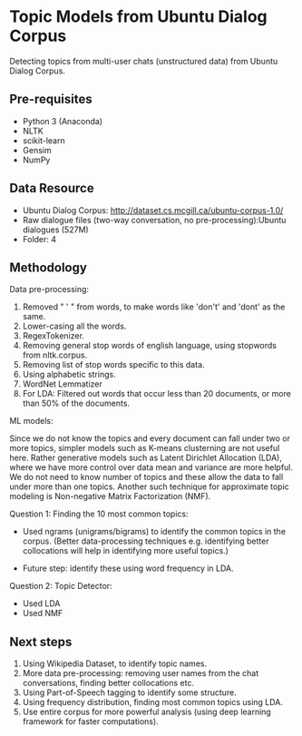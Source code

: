 # Topic Models from Ubuntu Dialog Corpus

Detecting topics from multi-user chats (unstructured data) from Ubuntu Dialog Corpus.


## Pre-requisites

- Python 3 (Anaconda)
- NLTK
- scikit-learn
- Gensim
- NumPy

## Data Resource

- Ubuntu Dialog Corpus: http://dataset.cs.mcgill.ca/ubuntu-corpus-1.0/
- Raw dialogue files (two-way conversation, no pre-processing):Ubuntu dialogues (527M)
- Folder: 4

## Methodology

Data pre-processing: 

1) Removed " ' " from words, to make words like 'don't' and 'dont' as the same.
2) Lower-casing all the words.
3) RegexTokenizer.
4) Removing general stop words of english language, using stopwords from nltk.corpus.
5) Removing list of stop words specific to this data.
6) Using alphabetic strings.
7) WordNet Lemmatizer
7) For LDA: Filtered out words that occur less than 20 documents, or more than 50% of the documents.

ML models:

Since we do not know the topics and every document can fall under two or more topics, simpler models such as K-means clusterning are not useful here. Rather generative models such as Latent Dirichlet Allocation (LDA), where we have more control over data mean and variance are more helpful. We do not need to know number of topics and these allow the data to fall under more than one topics. Another such technique for approximate topic modeling is Non-negative Matrix Factorization (NMF).

Question 1: Finding the 10 most common topics:
- Used ngrams (unigrams/bigrams) to identify the common topics in the corpus. (Better data-processing techniques e.g. identifying better collocations will help in identifying more useful topics.)

- Future step: identify these using word frequency in LDA.

Question 2: Topic Detector:
- Used LDA
- Used NMF

## Next steps

1. Using Wikipedia Dataset, to identify topic names.
2. More data pre-processing: removing user names from the chat conversations, finding better collocations etc.
3. Using Part-of-Speech tagging to identify some structure.
4. Using frequency distribution, finding most common topics using LDA.
5. Use entire corpus for more powerful analysis (using deep learning framework for faster computations).
